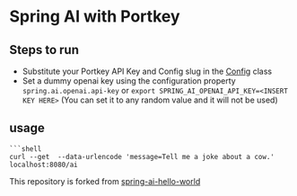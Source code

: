 # Spring AI with Portkey

## Steps to run
- Substitute your Portkey API Key and Config slug in the [Config](https://github.com/narengogi/portkey-spring-ai-hello-world-example/blob/main/src/main/java/org/springframework/ai/openai/samples/helloworld/Config.java) class
- Set a dummy openai key using the configuration property `spring.ai.openai.api-key` or `export SPRING_AI_OPENAI_API_KEY=<INSERT KEY HERE>` (You can set it to any random value and it will not be used)

## usage
```
```shell
curl --get  --data-urlencode 'message=Tell me a joke about a cow.' localhost:8080/ai 
```


This repository is forked from [spring-ai-hello-world](https://github.com/rd-1-2022/ai-openai-helloworld/tree/main)
